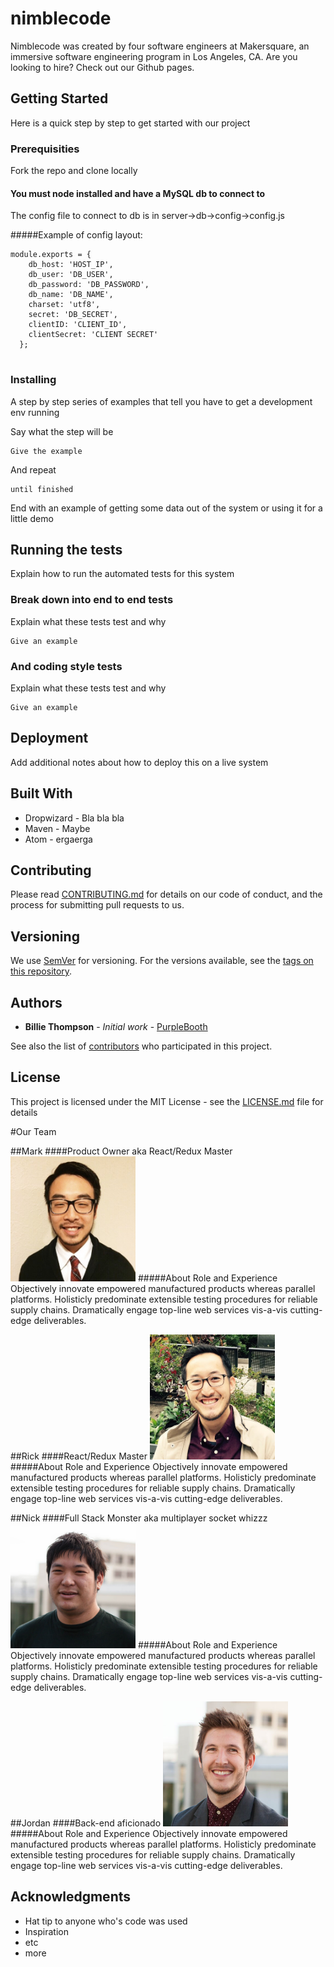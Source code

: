# nimblecode

Nimblecode was created by four software engineers at Makersquare, an immersive software engineering program in Los Angeles, CA. Are you looking to hire? Check out our Github pages.

## Getting Started

Here is a quick step by step to get started with our project


### Prerequisities

Fork the repo and clone locally

#### You must node installed and have a MySQL db to connect to
The config file to connect to db is in server->db->config->config.js

#####Example of config layout:
```
module.exports = {
    db_host: 'HOST_IP',
    db_user: 'DB_USER',
    db_password: 'DB_PASSWORD',
    db_name: 'DB_NAME',
    charset: 'utf8',
    secret: 'DB_SECRET',
    clientID: 'CLIENT_ID',
    clientSecret: 'CLIENT SECRET'
  };


```

### Installing

A step by step series of examples that tell you have to get a development env running

Say what the step will be

```
Give the example
```

And repeat

```
until finished
```

End with an example of getting some data out of the system or using it for a little demo

## Running the tests

Explain how to run the automated tests for this system

### Break down into end to end tests

Explain what these tests test and why

```
Give an example
```

### And coding style tests

Explain what these tests test and why

```
Give an example
```

## Deployment

Add additional notes about how to deploy this on a live system

## Built With

* Dropwizard - Bla bla bla
* Maven - Maybe
* Atom - ergaerga

## Contributing

Please read [CONTRIBUTING.md](CONTRIBUTING.md) for details on our code of conduct, and the process for submitting pull requests to us.

## Versioning

We use [SemVer](http://semver.org/) for versioning. For the versions available, see the [tags on this repository](https://github.com/your/project/tags). 

## Authors

* **Billie Thompson** - *Initial work* - [PurpleBooth](https://github.com/PurpleBooth)

See also the list of [contributors](https://github.com/your/project/contributors) who participated in this project.

## License

This project is licensed under the MIT License - see the [LICENSE.md](LICENSE.md) file for details

#Our Team

##Mark
####Product Owner aka React/Redux Master
<img src="./client/assets/mark-profile.jpg" width="200" height="200" />
#####About Role and Experience
Objectively innovate empowered manufactured products whereas parallel platforms. Holisticly predominate extensible testing procedures for reliable supply chains. Dramatically engage top-line web services vis-a-vis cutting-edge deliverables.
  
  
##Rick 
####React/Redux Master
<img src="./client/assets/rick-profile.jpg" width="200" height="200" />
#####About Role and Experience
Objectively innovate empowered manufactured products whereas parallel platforms. Holisticly predominate extensible testing procedures for reliable supply chains. Dramatically engage top-line web services vis-a-vis cutting-edge deliverables.
  
  
##Nick 
####Full Stack Monster aka multiplayer socket whizzz
<img src="./client/assets/nick-profile.jpg" width="200" height="200" />
#####About Role and Experience
Objectively innovate empowered manufactured products whereas parallel platforms. Holisticly predominate extensible testing procedures for reliable supply chains. Dramatically engage top-line web services vis-a-vis cutting-edge deliverables.
  
  
##Jordan
####Back-end aficionado
<img src="./client/assets/jordan-profile.jpg" width="200" height="200" />
#####About Role and Experience
Objectively innovate empowered manufactured products whereas parallel platforms. Holisticly predominate extensible testing procedures for reliable supply chains. Dramatically engage top-line web services vis-a-vis cutting-edge deliverables.

## Acknowledgments

* Hat tip to anyone who's code was used
* Inspiration
* etc
* more
